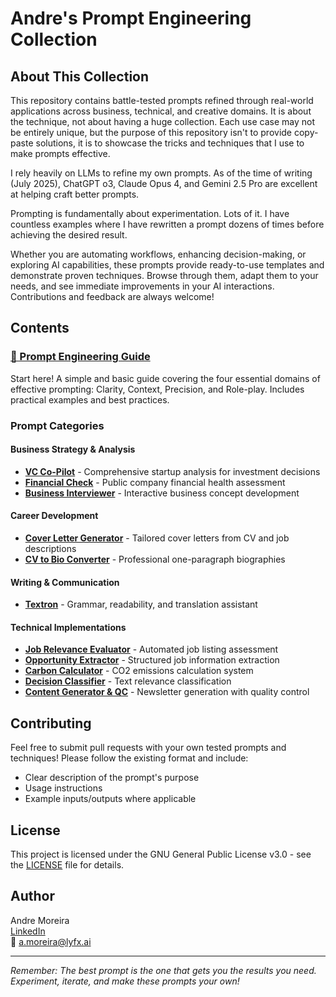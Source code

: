 # Andre's Prompt Engineering Collection

## About This Collection

This repository contains battle-tested prompts refined through real-world applications across business, technical, and creative domains. It is about the technique, not about having a huge collection. Each use case may not be entirely unique, but the purpose of this repository isn't to provide copy-paste solutions, it is to showcase the tricks and techniques that I use to make prompts effective.

I rely heavily on LLMs to refine my own prompts. As of the time of writing (July 2025), ChatGPT o3, Claude Opus 4, and Gemini 2.5 Pro are excellent at helping craft better prompts.

Prompting is fundamentally about experimentation. Lots of it. I have countless examples where I have rewritten a prompt dozens of times before achieving the desired result.

Whether you are automating workflows, enhancing decision-making, or exploring AI capabilities, these prompts provide ready-to-use templates and demonstrate proven techniques. Browse through them, adapt them to your needs, and see immediate improvements in your AI interactions. Contributions and feedback are always welcome!

## Contents

### [📖 Prompt Engineering Guide](Guide_to_prompting.md)

Start here! A simple and basic guide covering the four essential domains of effective prompting: Clarity, Context, Precision, and Role-play. Includes practical examples and best practices.

### Prompt Categories

#### Business Strategy & Analysis

- **[VC Co-Pilot](business-strategy/VC_Co-Pilot.md)** - Comprehensive startup analysis for investment decisions
- **[Financial Check](business-strategy/Financial_Check.md)** - Public company financial health assessment
- **[Business Interviewer](business-strategy/Interviewer_for_concepts.md)** - Interactive business concept development

#### Career Development

- **[Cover Letter Generator](career-development/Cover_Letter_generator.md)** - Tailored cover letters from CV and job descriptions
- **[CV to Bio Converter](career-development/From_CVs_to_Bios.md)** - Professional one-paragraph biographies

#### Writing & Communication

- **[Textron](writing/Textron.md)** - Grammar, readability, and translation assistant

#### Technical Implementations

- **[Job Relevance Evaluator](technical-prompts/Evaluator_CS.md)** - Automated job listing assessment
- **[Opportunity Extractor](technical-prompts/Opportunity_extractor_CS.md)** - Structured job information extraction
- **[Carbon Calculator](technical-prompts/ccalc_example.md)** - CO2 emissions calculation system
- **[Decision Classifier](technical-prompts/Decision_prompt.md)** - Text relevance classification
- **[Content Generator & QC](technical-prompts/Generator_and_appraiser.md)** - Newsletter generation with quality control

## Contributing

Feel free to submit pull requests with your own tested prompts and techniques! Please follow the existing format and include:

- Clear description of the prompt's purpose
- Usage instructions
- Example inputs/outputs where applicable

## License

This project is licensed under the GNU General Public License v3.0 - see the [LICENSE](LICENSE) file for details.

## Author

Andre Moreira  
[LinkedIn](https://www.linkedin.com/in/moreiraandre/)  
📧 a.moreira@lyfx.ai

---

_Remember: The best prompt is the one that gets you the results you need. Experiment, iterate, and make these prompts your own!_
